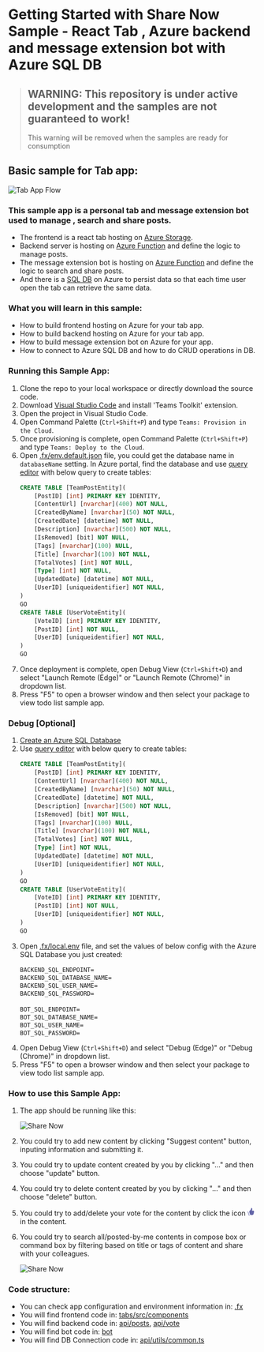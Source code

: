 # Getting Started with Share Now Sample - React Tab , Azure backend and message extension bot with Azure SQL DB

> ## WARNING: This repository is under active development and the samples are not guaranteed to work!
> This warning will be removed when the samples are ready for consumption

## Basic sample for Tab app:
![Tab App Flow](images/TabAppFlow.jpg)

### This sample app is a personal tab and message extension bot used to manage , search and share posts.

- The frontend is a react tab hosting on [Azure Storage](https://docs.microsoft.com/en-us/azure/storage/).
- Backend server is hosting on [Azure Function](https://docs.microsoft.com/en-us/azure/azure-functions/) and define the logic to manage posts.
- The message extension bot is hosting on [Azure Function](https://docs.microsoft.com/en-us/azure/bot-service/) and define the logic to search and share posts. 
- And there is a [SQL DB](https://docs.microsoft.com/en-us/azure/azure-sql/) on Azure to persist data so that each time user open the tab can retrieve the same data.

### What you will learn in this sample:
- How to build frontend hosting on Azure for your tab app.
- How to build backend hosting on Azure for your tab app.
- How to build message extension bot on Azure for your app.
- How to connect to Azure SQL DB and how to do CRUD operations in DB.

### Running this Sample App:

1. Clone the repo to your local workspace or directly download the source code.
1. Download [Visual Studio Code](https://code.visualstudio.com) and install 'Teams Toolkit' extension.
1. Open the project in Visual Studio Code.
1. Open Command Palette (`Ctrl+Shift+P`) and type `Teams: Provision in the Cloud`.
1. Once provisioning is complete, open Command Palette (`Ctrl+Shift+P`) and type `Teams: Deploy to the Cloud`.
1. Open [.fx/env.default.json](.fx/env.default.json) file, you could get the database name in `databaseName` setting. In Azure portal, find the database and use [query editor](https://docs.microsoft.com/en-us/azure/azure-sql/database/connect-query-portal) with below query to create tables:
    ```sql
    CREATE TABLE [TeamPostEntity](
	    [PostID] [int] PRIMARY KEY IDENTITY,
	    [ContentUrl] [nvarchar](400) NOT NULL,
	    [CreatedByName] [nvarchar](50) NOT NULL,
	    [CreatedDate] [datetime] NOT NULL,
	    [Description] [nvarchar](500) NOT NULL,
	    [IsRemoved] [bit] NOT NULL,
	    [Tags] [nvarchar](100) NULL,
	    [Title] [nvarchar](100) NOT NULL,
	    [TotalVotes] [int] NOT NULL,
	    [Type] [int] NOT NULL,
	    [UpdatedDate] [datetime] NOT NULL,
	    [UserID] [uniqueidentifier] NOT NULL,
    )
    GO
    CREATE TABLE [UserVoteEntity](
	    [VoteID] [int] PRIMARY KEY IDENTITY,
	    [PostID] [int] NOT NULL,
	    [UserID] [uniqueidentifier] NOT NULL,
    )
    GO
    ```
1. Once deployment is complete, open Debug View (`Ctrl+Shift+D`) and select "Launch Remote (Edge)" or "Launch Remote (Chrome)" in dropdown list.
1. Press "F5" to open a browser window and then select your package to view todo list sample app. 

### Debug [Optional]

1. [Create an Azure SQL Database](https://docs.microsoft.com/en-us/azure/azure-sql/database/single-database-create-quickstart?tabs=azure-portal)
1. Use [query editor](https://docs.microsoft.com/en-us/azure/azure-sql/database/connect-query-portal) with below query to create tables:
    ```sql
    CREATE TABLE [TeamPostEntity](
	    [PostID] [int] PRIMARY KEY IDENTITY,
	    [ContentUrl] [nvarchar](400) NOT NULL,
	    [CreatedByName] [nvarchar](50) NOT NULL,
	    [CreatedDate] [datetime] NOT NULL,
	    [Description] [nvarchar](500) NOT NULL,
	    [IsRemoved] [bit] NOT NULL,
	    [Tags] [nvarchar](100) NULL,
	    [Title] [nvarchar](100) NOT NULL,
	    [TotalVotes] [int] NOT NULL,
	    [Type] [int] NOT NULL,
	    [UpdatedDate] [datetime] NOT NULL,
	    [UserID] [uniqueidentifier] NOT NULL,
    )
    GO
    CREATE TABLE [UserVoteEntity](
	    [VoteID] [int] PRIMARY KEY IDENTITY,
	    [PostID] [int] NOT NULL,
	    [UserID] [uniqueidentifier] NOT NULL,
    )
    GO
    ```
1. Open [.fx/local.env](.fx/local.env) file, and set the values of below config with the Azure SQL Database you just created:
    ```
    BACKEND_SQL_ENDPOINT=
    BACKEND_SQL_DATABASE_NAME=
    BACKEND_SQL_USER_NAME=
    BACKEND_SQL_PASSWORD=

    BOT_SQL_ENDPOINT=
    BOT_SQL_DATABASE_NAME=
    BOT_SQL_USER_NAME=
    BOT_SQL_PASSWORD=
    ```
1. Open Debug View (`Ctrl+Shift+D`) and select "Debug (Edge)" or "Debug (Chrome)" in dropdown list.
1. Press "F5" to open a browser window and then select your package to view todo list sample app. 

### How to use this Sample App:

1. The app should be running like this:

    ![Share Now](images/StartPage.jpg)

1. You could try to add new content by clicking "Suggest content" button, inputing information and submitting it.
1. You could try to update content created by you by clicking "..." and then choose "update" button.
1. You could try to delete content created by you by clicking "..." and then choose "delete" button.
1. You could try to add/delete your vote for the content by click the icon ![vote icon](images/voteIconME.png) in the content.
1. You could try to search all/posted-by-me contents in compose box or command box by filtering based on title or tags of content and share with your colleagues.

    ![Share Now](images/share.gif)

### Code structure:

- You can check app configuration and environment information in: [.fx](.fx)
- You will find frontend code in: [tabs/src/components](tabs/src/components)
- You will find backend code in: [api/posts](api/posts), [api/vote](api/vote)
- You will find bot code in: [bot](bot)
- You will find DB Connection code in: [api/utils/common.ts](api/utils/common.ts)
